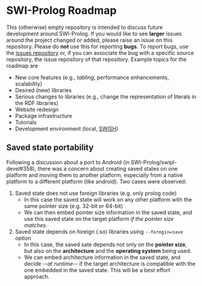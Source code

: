 # SWI-Prolog Roadmap

This (otherwise) empty repository is intended to discuss future development around SWI-Prolog.
If you would like to see **larger** issues around the project changed or added, please raise an
issue on this repository.  Please do **not** use this for reporting **bugs**.  To report bugs, use
the [issues repository](https://github.com/SWI-Prolog/issues) or, if you can associate the
bug with a specific source repository, the issue repository of that repository.  Example topics for
the roadmap are

  - New core features (e.g., _tabling_, performance enhancements, scalability)
  - Desired (new) libraries
  - Serious changes to libraries (e.g., change the representation of literals in the RDF libraries)
  - Website redesign
  - Package infrastructure
  - Tutorials
  - Development environment (local, [SWISH](http://swish.swi-prolog.org))

## Saved state portability
Following a discussion about a port to Android (in SWI-Prolog/swipl-devel#358), there was a concern about creating saved states on one platform and moving them to another platform, especially from a native platform to a different platform (like android). Two cases were observed:
1. Saved state does not use foreign libraries (e.g. only prolog code)
    - In this case the saved state will work on any other platform with the same pointer size
      (e.g. 32-bit or 64-bit)
    - We can then embed pointer size information in the saved state, and use this saved state
       on the target platform _if the pointer size matches_.
2. Saved state  depends on foreign (.so) libraries using `--foregin=save` option
    - In this case, the saved sate depends not only on the **pointer size**, but also on the
      **architecture** and the **operating system** being used.
    - We can embed architecture information in the saved state, and decide --_at runtime_--
       if the target architecture is compatible with the one embedded in the saved state. This
       will be a best effort approach.
